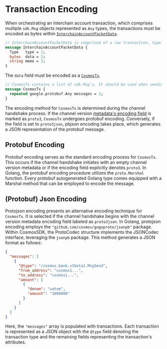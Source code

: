 # Transaction Encoding

When orchestrating an interchain account transaction, which comprises multiple `sdk.Msg` objects represented as `Any` types, the transactions must be encoded as bytes within [`InterchainAccountPacketData`](https://github.com/cosmos/ibc-go/blob/v7.2.0/proto/ibc/applications/interchain_accounts/v1/packet.proto#L21-L26).

```protobuf
// InterchainAccountPacketData is comprised of a raw transaction, type of transaction and optional memo field.
message InterchainAccountPacketData {
  Type   type = 1;
  bytes  data = 2;
  string memo = 3;
}
```

The `data` field must be encoded as a [`CosmosTx`](https://github.com/cosmos/ibc-go/blob/v7.2.0/proto/ibc/applications/interchain_accounts/v1/packet.proto#L28-L31).

```protobuf
// CosmosTx contains a list of sdk.Msg's. It should be used when sending transactions to an SDK host chain.
message CosmosTx {
  repeated google.protobuf.Any messages = 1;
}
```

The encoding method for `CosmosTx` is determined during the channel handshake process. If the channel version [metadata's encoding field](https://github.com/cosmos/ibc-go/blob/v7.2.0/proto/ibc/applications/interchain_accounts/v1/metadata.proto#L22) is marked as `proto3`, `CosmosTx` undergoes protobuf encoding. Conversely, if the field is set to `proto3json`, pbjson encoding takes place, which generates a JSON representation of the protobuf message.

## Protobuf Encoding

Protobuf encoding serves as the standard encoding process for `CosmosTx`. This occurs if the channel handshake initiates with an empty channel version metadata or if the encoding field explicitly denotes `proto3`. In Golang, the protobuf encoding procedure utilizes the `proto.Marshal` function. Every protobuf autogenerated Golang type comes equipped with a Marshal method that can be employed to encode the message.

## (Protobuf) Json Encoding

Protojson encoding presents an alternative encoding technique for `CosmosTx`. It is selected if the channel handshake begins with the channel version metadata encoding field labeled as `proto3json`.  In Golang, protojson encoding employs the `"github.com/cosmos/gogoproto/jsonpb"` package. Within CosmosSDK, the ProtoCodec structure implements the JSONCodec interface, leveraging the `jsonpb` package. This method generates a JSON format as follows:

```json
{
  "messages": [
    {
      "@type": "/cosmos.bank.v1beta1.MsgSend",
      "from_address": "cosmos1...",
      "to_address": "cosmos1...",
      "amount": [
        {
          "denom": "uatom",
          "amount": "1000000"
        }
      ]
    }
  ]
}
```

Here, the `"messages"` array is populated with transactions. Each transaction is represented as a JSON object with the `@type` field denoting the transaction type and the remaining fields representing the transaction's attributes.
